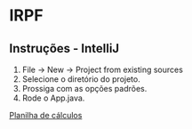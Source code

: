 # IRPF

## Instruções - IntelliJ

1. File -> New -> Project from existing sources
1. Selecione o diretório do projeto.
1. Prossiga com as opções padrões.
1. Rode o App.java.

[Planilha de cálculos](https://docs.google.com/spreadsheets/d/1mL5seOZgRnUUDrjy36ghpMnTGohaFiXNKL7_1neN8vE/edit?usp=sharing)
